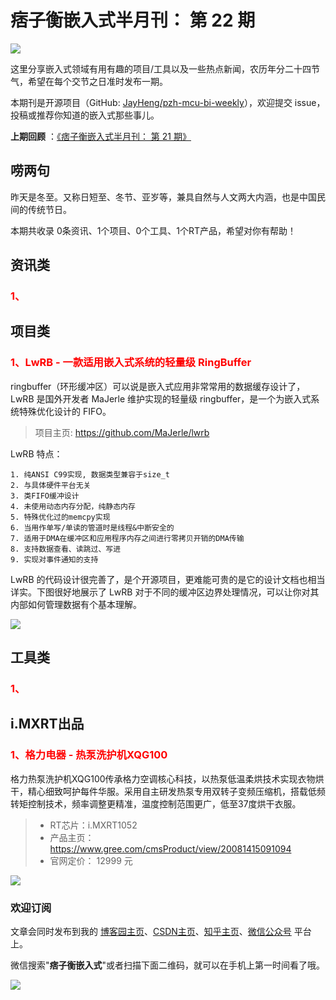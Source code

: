 # 痞子衡嵌入式半月刊： 第 22 期

![](http://henjay724.com/image/cnblogs/pzh_mcu_bi_weekly.PNG)

这里分享嵌入式领域有用有趣的项目/工具以及一些热点新闻，农历年分二十四节气，希望在每个交节之日准时发布一期。

本期刊是开源项目（GitHub: [JayHeng/pzh-mcu-bi-weekly](https://github.com/JayHeng/pzh-mcu-bi-weekly)），欢迎提交 issue，投稿或推荐你知道的嵌入式那些事儿。

**上期回顾** ：[《痞子衡嵌入式半月刊： 第 21 期》](https://www.cnblogs.com/henjay724/p/14105847.html)

## 唠两句

昨天是冬至。又称日短至、冬节、亚岁等，兼具自然与人文两大内涵，也是中国民间的传统节日。

本期共收录 0条资讯、1个项目、0个工具、1个RT产品，希望对你有帮助！

## 资讯类

### <font color="red">1、</font>


## 项目类

### <font color="red">1、LwRB - 一款适用嵌入式系统的轻量级 RingBuffer</font>

ringbuffer（环形缓冲区）可以说是嵌入式应用非常常用的数据缓存设计了，LwRB 是国外开发者 MaJerle 维护实现的轻量级 ringbuffer，是一个为嵌入式系统特殊优化设计的 FIFO。

> 项目主页: https://github.com/MaJerle/lwrb

LwRB 特点：

```text
1. 纯ANSI C99实现, 数据类型兼容于size_t
2. 与具体硬件平台无关
3. 类FIFO缓冲设计
4. 未使用动态内存分配，纯静态内存
5. 特殊优化过的memcpy实现
6. 当用作单写/单读的管道时是线程&中断安全的
7. 适用于DMA在缓冲区和应用程序内存之间进行零拷贝开销的DMA传输
8. 支持数据查看、读跳过、写进
9. 实现对事件通知的支持
```

LwRB 的代码设计很完善了，是个开源项目，更难能可贵的是它的设计文档也相当详实。下图很好地展示了 LwRB 对于不同的缓冲区边界处理情况，可以让你对其内部如何管理数据有个基本理解。

![](http://henjay724.com/image/biweekly/LwRB.PNG)


## 工具类

### <font color="red">1、</font>


## i.MXRT出品

### <font color="red">1、格力电器 - 热泵洗护机XQG100</font>

格力热泵洗护机XQG100传承格力空调核心科技，以热泵低温柔烘技术实现衣物烘干，精心细致呵护每件华服。采用自主研发热泵专用双转子变频压缩机，搭载低频转矩控制技术，频率调整更精准，温度控制范围更广，低至37度烘干衣服。

> * RT芯片：i.MXRT1052   
> * 产品主页： https://www.gree.com/cmsProduct/view/20081415091094  
> * 官网定价： 12999 元  

![](http://henjay724.com/image/biweekly/gree_XQG100.PNG)

### 欢迎订阅

文章会同时发布到我的 [博客园主页](https://www.cnblogs.com/henjay724/)、[CSDN主页](https://blog.csdn.net/henjay724)、[知乎主页](https://www.zhihu.com/people/henjay724)、[微信公众号](http://weixin.sogou.com/weixin?type=1&query=痞子衡嵌入式) 平台上。

微信搜索"__痞子衡嵌入式__"或者扫描下面二维码，就可以在手机上第一时间看了哦。

![](http://henjay724.com/image/github/pzhMcu_qrcode_258x258.jpg)

